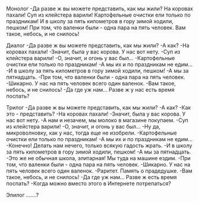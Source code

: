  Монолог
-Да разве ж вы можете представить, как мы жили? На коровах пахали! Суп из клейстера варили! Картофельные очистки ели только по праздникам! И в школу за пять километров в гору зимой ходили, пешком! При том, что валенки были - одна пара на пять человек. Вам такое, небось, и не снилось!

Диалог
-Да разве ж вы можете представить, как мы жили?
-А как?
-На коровах пахали!
-Значит, была у вас корова. У нас вот нету.
-Суп из клейстера варили!
-О, значит, и огонь у вас был...
-Картофельные очистки ели только по праздникам!
-А мы их и по праздникам не едим...
-И в школу за пять километров в гору зимой ходили, пешком!
-А мы за пятнадцать.
-При том, что валенки были - одна пара на пять человек.
-Шикарно. У нас на пять человек всего один валенок.
-Вам такое, небось, и не снилось!
-Да где уж нам... Разве ж у нас есть время поспать?

Трилог
-Да разве ж вы можете представить, как мы жили?
-А как?
-Как это - представить?
-На коровах пахали!
-Значит, была у вас корова. У нас вот нету.
-А нам и незачем, мы молоко в магазине покупаем.
-Суп из клейстера варили!
-О, значит, и огонь у вас был...
-Ну да, микроволновку, как у нас, тогда еще не изобрели.
-Картофельные очистки ели только по праздникам!
-А мы их и по праздникам не едим...
-Конечно! Делать нам нечего, только всякую гадость жрать.
-И в школу за пять километров в гору зимой ходили, пешком!
-А мы за пятнадцать.
-Это же не обычная школа, элитарная! Мы туда на машине ездим.
-При том, что валенки были - одна пара на пять человек.
-Шикарно. У нас на пять человек всего один валенок.
-Раритет. Память о прадедушке.
-Вам такое, небось, и не снилось!
-Да где уж нам... Разве ж есть время поспать?
-Когда можно вместо этого в Интернете потрепаться?

Эпилог
.......?    